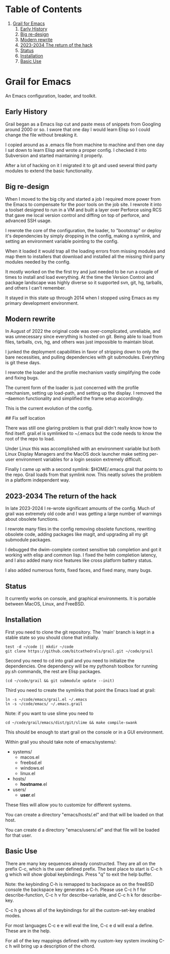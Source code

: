 
# Table of Contents

1.  [Grail for Emacs](#orgef808ce)
    1.  [Early History](#org65045dc)
    2.  [Big re-design](#org340b956)
    3.  [Modern rewrite](#org21b0638)
    4.  [2023-2034 The return of the hack](#org37f9d08)
    5.  [Status](#org1dfe836)
    6.  [Installation](#orgb6d877e)
    7.  [Basic Use](#org3c31fb2)


<a id="orgef808ce"></a>

# Grail for Emacs

An Emacs configuration, loader, and toolkit.


<a id="org65045dc"></a>

## Early History

Grail began as a Emacs lisp cut and paste mess of snippets from
Googling around 2000 or so. I swore that one day I would learn Elisp
so I could change the file without breaking it.

I copied around as a .emacs file from machine to machine and then one
day I sat down to learn Elisp and wrote a proper config. I checked it
into Subversion and started maintaining it properly.

After a lot of hacking on it I migrated it to git and used several
third party modules to extend the basic functionality.


<a id="org340b956"></a>

## Big re-design

When I moved to the big city and started a job I required more power
from the Emacs to compensate for the poor tools on the job site. I
rewrote it into a toolset designed to run in a VM and built a layer
over Perforce using RCS that gave me local version control and diffing
on top of perforce, and advanced SSH usage.

I rewrote the core of the configuration, the loader, to "bootstrap" or
deploy it's dependencies by simply dropping in the config, making a
symlink, and setting an environment variable pointing to the config.

When it loaded it would trap all the loading errors from missing
modules and map them to installers that download and installed all the
missing third party modules needed by the config.

It mostly worked on the the first try and just needed to be run a
couple of times to install and load everything. At the time the
Version Control and package landscape was highly diverse so it
supported svn, git, hg, tarballs, and others I can't remember.

It stayed in this state up through 2014 when I stopped using Emacs as
my primary development environment.


<a id="org21b0638"></a>

## Modern rewrite

In August of 2022 the original code was over-complicated, unreliable,
and was unnecessary since everything is hosted on git. Being able to
load from files, tarballs, cvs, hg, and others was just impossible to
maintain bloat.

I junked the deployment capabilities in favor of stripping down to
only the bare necessities, and pulling dependencies with git
submodules. Everything is git these days.

I rewrote the loader and the profile mechanism vastly simplifying the
code and fixing bugs.

The current form of the loader is just concerned with the profile
mechanism, setting up load-path, and setting up the display. I removed
the &#x2013;daemon functionality and simplified the frame setup accordingly.

This is the current evolution of the config.

\## Fix self location

There was still one glaring problem is that grail didn't really know
how to find itself. grail.el is symlinked to ~/.emacs but the code
needs to know the root of the repo to load.

Under Linux this was accomplished with an environment variable but
both Linux Display Managers and the MacOS dock launcher make setting
per-user environment variables for a login session extremely
difficult.

Finally I came up with a second symlink: $HOME/.emacs.grail that
points to the repo. Grail loads from that symlink now. This neatly
solves the problem in a platform independent way.


<a id="org37f9d08"></a>

## 2023-2034 The return of the hack

In late 2023-2024 I re-wrote significant amounts of the config. Much
of grail was extremely old code and I was getting a large number of
warnings about obsolete functions.

I rewrote many files in the config removing obsolete functions, rewriting
obsolete code, adding packages like magit, and upgrading all my git submodule
packages.

I debugged the dwim-complete context sensitive tab completion and got
it working with elisp and common lisp. I fixed the helm completion
latency, and I also added many nice features like cross platform
battery status.

I also added numerous fonts, fixed faces, and fixed many, many bugs.


<a id="org1dfe836"></a>

## Status

It currently works on console, and graphical environments. It is
portable between MacOS, Linux, and FreeBSD.


<a id="orgb6d877e"></a>

## Installation

First you need to clone the git repository. The 'main' branch is kept in a stable state so you should clone that initially.

    test -d ~/code || mkdir ~/code
    git clone https://github.com/bitcathedrals/grail.git ~/code/grail

Second you need to cd into grail and you need to initialize the
dependencies. One dependency will be my pythonsh toolbox for running
py.sh commands, the rest are Elisp packages.

    (cd ~/code/grail && git submodule update --init)

Third you need to create the symlinks that point the Emacs load at grail:

    ln -s ~/code/emacs/grail.el ~/.emacs
    ln -s ~/code/emacs/ ~/.emacs.grail

Note: if you want to use slime you need to

    cd ~/code/grail/emacs/dist/git/slime && make compile-swank

This should be enough to start grail on the console or in a GUI
environment.

Within grail you should take note of emacs/systems/:

-   systems/
    -   macos.el
    -   freebsd.el
    -   windows.el
    -   linux.el
-   hosts/
    -   **hostname**.el
-   users/
    -   **user**.el

These files will allow you to customize for different systems.

You can create a directory "emacs/hosts/<hostname>.el" and that will
be loaded on that host.

You can create d a directory "emacs/users/<username>.el" and that file
will be loaded for that user.


<a id="org3c31fb2"></a>

## Basic Use

There are many key sequences already constructed. They are all on the
prefix C-c, which is the user defined prefix. The best place to start
is C-c h g which will show global keybindings.  Press "q" to exit the
help buffer.

Note: the keybinding C-h is remapped to backspace as on the freeBSD
console the backspace key generates a C-h. Please use C-c h f for
describe-function, C-c h v for describe-variable, and C-c h k for
describe-key.

C-c h g shows all of the keybindings for all the custom-set-key
enabled modes.

For most languages C-c e e will eval the line, C-c e d will eval a
define. These are in the help.

For all of the key mappings defined with my custom-key system invoking
C-c <group> h will bring up a description of the chord.

